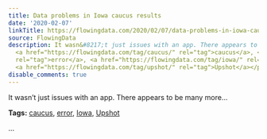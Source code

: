 ```yaml
---
title: Data problems in Iowa caucus results
date: '2020-02-07'
linkTitle: https://flowingdata.com/2020/02/07/data-problems-in-iowa-caucus-results/
source: FlowingData
description: It wasn&#8217;t just issues with an app. There appears to be many more&#8230;<p><strong>Tags:</strong>
  <a href="https://flowingdata.com/tag/caucus/" rel="tag">caucus</a>, <a href="https://flowingdata.com/tag/error/"
  rel="tag">error</a>, <a href="https://flowingdata.com/tag/iowa/" rel="tag">Iowa</a>,
  <a href="https://flowingdata.com/tag/upshot/" rel="tag">Upshot</a></p> ...
disable_comments: true
---
```

It wasn&#8217;t just issues with an app. There appears to be many more&#8230;<p><strong>Tags:</strong> <a href="https://flowingdata.com/tag/caucus/" rel="tag">caucus</a>, <a href="https://flowingdata.com/tag/error/" rel="tag">error</a>, <a href="https://flowingdata.com/tag/iowa/" rel="tag">Iowa</a>, <a href="https://flowingdata.com/tag/upshot/" rel="tag">Upshot</a></p> ...